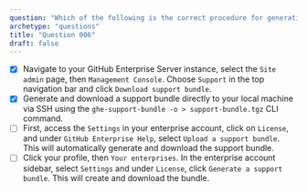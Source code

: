 ```yaml
---
question: "Which of the following is the correct procedure for generating a support bundle in GitHub Enterprise Server? (Choose two.)"
archetype: "questions"
title: "Question 006"
draft: false
---
```


- [x] Navigate to your GitHub Enterprise Server instance, select the `Site admin` page, then `Management Console`. Choose `Support` in the top navigation bar and click `Download support bundle`.
- [x] Generate and download a support bundle directly to your local machine via SSH using the `ghe-support-bundle -o > support-bundle.tgz` CLI command.
- [ ] First, access the `Settings` in your enterprise account, click on `License`, and under `GitHub Enterprise Help`, select `Upload a support bundle`. This will automatically generate and download the support bundle.
- [ ] Click your profile, then `Your enterprises`. In the enterprise account sidebar, select `Settings` and under `License`, click `Generate a support bundle`. This will create and download the bundle.
